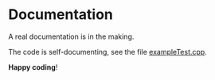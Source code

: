 # Documentation

A real documentation is in the making.

The code is self-documenting, see the file [exampleTest.cpp](../test/exampleTest.cpp).

**Happy coding**!
